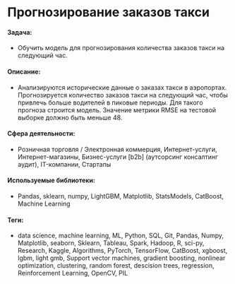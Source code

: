 # Прогнозирование заказов такси

#### Задача: 
- Обучить модель для прогнозирования количества заказов такси на следующий час.

#### Описание:
- Анализируются исторические данные о заказах такси в аэропортах. Прогнозируется количество заказов такси на следующий час, чтобы привлечь больше водителей в пиковые периоды. Для такого прогноза строится модель. Значение метрики RMSE на тестовой выборке должно быть меньше 48.

#### Сфера деятельности: 
- Розничная торговля / Электронная коммерция, Интернет-услуги, Интернет-магазины, Бизнес-услуги [b2b] (аутсорсинг консалтинг аудит), IT-компании, Стартапы

#### Используемые библиотеки:
- Pandas, sklearn, numpy, LightGBM, Matplotlib, StatsModels, CatBoost, Machine Learning

#### Теги:
- data science, machine learning, ML, Python, SQL, Git, Pandas, Numpy, Matplotlib, seaborn, Sklearn, Tableau, Spark, Hadoop, R, sci-py, Research, Kaggle, Algorithms, PyTorch, TensorFlow, CatBoost, xgboost, lgbm, light gmb, Support vector machines, gradient boosting, nonlinear optimization, clustering, random forest, descision trees, regression, Reinforcement Learning, OpenCV, PIL
